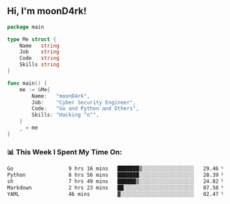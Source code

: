 <h2> Hi, I'm moonD4rk!</h2>

```go
package main

type Me struct {
	Name   string
	Job    string
	Code   string
	Skills string
}

func main() {
	me := &Me{
		Name:   "moonD4rk",
		Job:    "Cyber Security Engineer",
		Code:   "Go and Python and Others",
		Skills: "Hacking ^o^",
	}
	_ = me
}
```

<h3>📊 This Week I Spent My Time On:</h3>
<!-- <img align='right' src="https://github-readme-stats.vercel.app/api?username=moond4rk&show_icons=true&theme=radical", width="300" height="150"> -->

<!--START_SECTION:waka-->

```txt
Go                  9 hrs 16 mins   ███████▒░░░░░░░░░░░░░░░░░   29.46 %
Python              8 hrs 56 mins   ███████░░░░░░░░░░░░░░░░░░   28.39 %
sh                  7 hrs 49 mins   ██████▒░░░░░░░░░░░░░░░░░░   24.82 %
Markdown            2 hrs 23 mins   ██░░░░░░░░░░░░░░░░░░░░░░░   07.58 %
YAML                46 mins         ▓░░░░░░░░░░░░░░░░░░░░░░░░   02.47 %
```

<!--END_SECTION:waka-->

